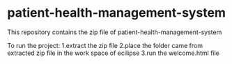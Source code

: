 # patient-health-management-system

This repository contains the zip file of patient-health-management-system 

To run the project:
1.extract the zip file
2.place the folder came from extracted zip file in the work space of ecilipse 
3.run the welcome.html file
